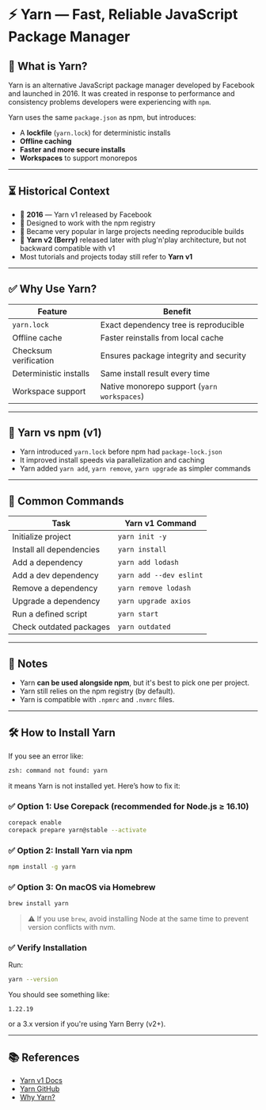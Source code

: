 # ⚡ Yarn — Fast, Reliable JavaScript Package Manager

## 📜 What is Yarn?

Yarn is an alternative JavaScript package manager developed by Facebook and launched in 2016. It was created in response to performance and consistency problems developers were experiencing with `npm`.

Yarn uses the same `package.json` as npm, but introduces:

- A **lockfile** (`yarn.lock`) for deterministic installs
- **Offline caching**
- **Faster and more secure installs**
- **Workspaces** to support monorepos

---

## ⏳ Historical Context

- 📅 **2016** — Yarn v1 released by Facebook
- 🔄 Designed to work with the npm registry
- 🧱 Became very popular in large projects needing reproducible builds
- 🧪 **Yarn v2 (Berry)** released later with plug'n'play architecture, but not backward compatible with v1
- Most tutorials and projects today still refer to **Yarn v1**

---

## ✅ Why Use Yarn?

| Feature                | Benefit                                     |
| ---------------------- | ------------------------------------------- |
| `yarn.lock`            | Exact dependency tree is reproducible       |
| Offline cache          | Faster reinstalls from local cache          |
| Checksum verification  | Ensures package integrity and security      |
| Deterministic installs | Same install result every time              |
| Workspace support      | Native monorepo support (`yarn workspaces`) |

---

## 🧠 Yarn vs npm (v1)

- Yarn introduced `yarn.lock` before npm had `package-lock.json`
- It improved install speeds via parallelization and caching
- Yarn added `yarn add`, `yarn remove`, `yarn upgrade` as simpler commands

---

## 🚀 Common Commands

| Task                     | Yarn v1 Command         |
| ------------------------ | ----------------------- |
| Initialize project       | `yarn init -y`          |
| Install all dependencies | `yarn install`          |
| Add a dependency         | `yarn add lodash`       |
| Add a dev dependency     | `yarn add --dev eslint` |
| Remove a dependency      | `yarn remove lodash`    |
| Upgrade a dependency     | `yarn upgrade axios`    |
| Run a defined script     | `yarn start`            |
| Check outdated packages  | `yarn outdated`         |

---

## 🧪 Notes

- Yarn **can be used alongside npm**, but it's best to pick one per project.
- Yarn still relies on the npm registry (by default).
- Yarn is compatible with `.npmrc` and `.nvmrc` files.

---

## 🛠️ How to Install Yarn

If you see an error like:

```bash
zsh: command not found: yarn
```

it means Yarn is not installed yet. Here’s how to fix it:

### ✅ Option 1: Use Corepack (recommended for Node.js ≥ 16.10)

```bash
corepack enable
corepack prepare yarn@stable --activate
```

### ✅ Option 2: Install Yarn via npm

```bash
npm install -g yarn
```

### ✅ Option 3: On macOS via Homebrew

```bash
brew install yarn
```

> ⚠️ If you use `brew`, avoid installing Node at the same time to prevent version conflicts with nvm.

### ✅ Verify Installation

Run:

```bash
yarn --version
```

You should see something like:

```
1.22.19
```

or a 3.x version if you're using Yarn Berry (v2+).

---

## 📚 References

- [Yarn v1 Docs](https://classic.yarnpkg.com/lang/en/)
- [Yarn GitHub](https://github.com/yarnpkg/yarn)
- [Why Yarn?](https://yarnpkg.com/features)
